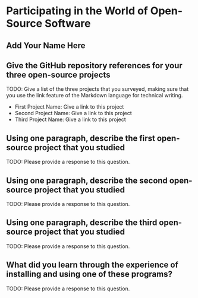 # Participating in the World of Open-Source Software

## Add Your Name Here

## Give the GitHub repository references for your three open-source projects

TODO: Give a list of the three projects that you surveyed, making sure that
you use the link feature of the Markdown language for technical writing.

- First Project Name: Give a link to this project
- Second Project Name:  Give a link to this project
- Third Project Name: Give a link to this project

## Using one paragraph, describe the first open-source project that you studied

TODO: Please provide a response to this question.

## Using one paragraph, describe the second open-source project that you studied

TODO: Please provide a response to this question.

## Using one paragraph, describe the third open-source project that you studied

TODO: Please provide a response to this question.

## What did you learn through the experience of installing and using one of these programs?

TODO: Please provide a response to this question.
